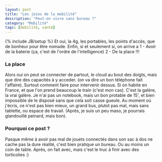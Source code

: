 ```yaml
---
layout: post
title: "Les joies de la mobilité"
description: "Peut-on vivre sans bureau ?"
category: "Mobilité"
tags: [mobilité, santé]
---
```

{% include JB/setup %}
Et oui, la 4g, les portables, les points d'accès, que de bonheur pour être nomade.
Enfin, si et seulement si, on arrive a
1 - Avoir de la baterie (ça, c'est de l'ordre de l'intelligence)
2 - De la place !!!

### La place
Alors oui on peut se connecter de partout, le cloud au bout des doigts, mais que dire des capacités à y acceder. (on va dire un bon téléphone fait l'affaire). Surtout comment faire pour intervenir dessus.
Si on habite en France, et que l'on prend beaucoup le train (c'est mon cas). C'est la galère, la vrai galère. Je n'ai pas un notebook, mais un bon protable de 15', et bien impossible de le disposé sans que cela soit casse gueule.
Au moment où j'écris, ce n'est pas bien mieux, un grand bus, plutot pas mal, mais sans tablette, ou espace de travail. (Après, je suis un peu maso, je pourrais glandouillé peinard, mais bon).

### Pourquoi ce post ?
Pasque même à avoir pas mal de jouets connectés dans son sac à dos ne cache pas la dure réalité, c'est bien pratique un bureau. Ou au moins un coin de table. Après, on fait avec, mais c'est le truc à finir avec des torticolies :)